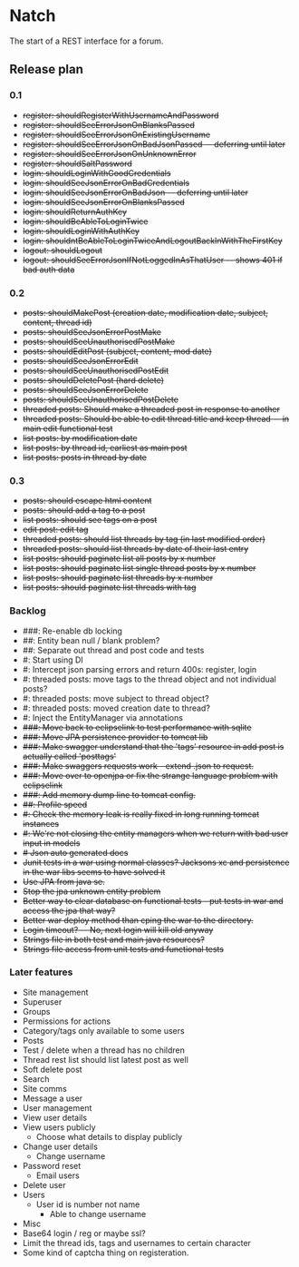 # Natch 

The start of a REST interface for a forum.

## Release plan

### 0.1

* ~~register: shouldRegisterWithUsernameAndPassword~~
* ~~register: shouldSeeErrorJsonOnBlanksPassed~~
* ~~register: shouldSeeErrorJsonOnExistingUsername~~
* ~~register: shouldSeeErrorJsonOnBadJsonPassed -- deferring until later~~
* ~~register: shouldSeeErrorJsonOnUnknownError~~
* ~~register: shouldSaltPassword~~
* ~~login: shouldLoginWithGoodCredentials~~
* ~~login: shouldSeeJsonErrorOnBadCredentials~~
* ~~login: shouldSeeJsonErrorOnBadJson -- deferring until later~~
* ~~login: shouldSeeJsonErrorOnBlanksPassed~~
* ~~login: shouldReturnAuthKey~~
* ~~login: shouldBeAbleToLoginTwice~~
* ~~login: shouldLoginWithAuthKey~~
* ~~login: shouldntBeAbleToLoginTwiceAndLogoutBackInWithTheFirstKey~~
* ~~logout: shouldLogout~~
* ~~logout: shouldSeeErrorJsonIfNotLoggedInAsThatUser -- shows 401 if bad auth data~~

### 0.2

* ~~posts: shouldMakePost (creation date, modification date, subject, content, thread id)~~
 * ~~posts: shouldSeeJsonErrorPostMake~~
 * ~~posts: shouldSeeUnauthorisedPostMake~~
* ~~posts: shouldEditPost (subject, content, mod date)~~
 * ~~posts: shouldSeeJsonErrorEdit~~
 * ~~posts: shouldSeeUnauthorisedPostEdit~~
* ~~posts: shouldDeletePost (hard delete)~~
 * ~~posts: shouldSeeJsonErrorDelete~~
 * ~~posts: shouldSeeUnauthorisedPostDelete~~
* ~~threaded posts: Should make a threaded post in response to another~~
* ~~threaded posts: Should be able to edit thread title and keep thread -- in main edit functional test~~
* ~~list posts: by modification date~~
* ~~list posts: by thread id, earliest as main post~~
* ~~list posts: posts in thread by date~~

### 0.3

* ~~posts: should escape html content~~
* ~~posts: should add a tag to a post~~
* ~~list posts: should see tags on a post~~
* ~~edit post: edit tag~~
* ~~threaded posts: should list threads by tag (in last modified order)~~
* ~~threaded posts: should list threads by date of their last entry~~
* ~~list posts: should paginate list all posts by x number~~
* ~~list posts: should paginate list single thread posts by x number~~
* ~~list posts: should paginate list threads by x number~~
* ~~list posts: should paginate list threads with tag~~

### Backlog 

* ###: Re-enable db locking 
* ##: Entity bean null / blank problem?
* ##: Separate out thread and post code and tests
* #: Start using DI
* #: Intercept json parsing errors and return 400s: register, login
* #: threaded posts: move tags to the thread object and not individual posts?
* #: threaded posts: move subject to thread object?
* #: threaded posts: moved creation date to thread?
* #: Inject the EntityManager via annotations
* ~~###: Move back to eclipselink to test performance with sqlite~~
* ~~###: Move JPA persistence provider to tomcat lib~~
* ~~###: Make swagger understand that the 'tags' resource in add post is actually called 'posttags'~~
* ~~###: Make swaggers requests work - extend .json to request.~~
* ~~###: Move over to openjpa or fix the strange language problem with eclipselink~~
* ~~###: Add memory dump line to tomcat config.~~
* ~~##: Profile speed~~
* ~~#: Check the memory leak is really fixed in long running tomcat instances~~
* ~~#: We're not closing the entity managers when we return with bad user input in models~~
* ~~# Json auto generated docs~~
* ~~Junit tests in a war using normal classes? Jacksons xc and persistence in the war libs seems to have solved it~~
* ~~Use JPA from java se.~~
* ~~Stop the jpa unknown entity problem~~
* ~~Better way to clear database on functional tests - put tests in war and access the jpa that way?~~
* ~~Better war deploy method than cping the war to the directory.~~
* ~~Login timeout? -- No, next login will kill old anyway~~
* ~~Strings file in both test and main java resources?~~
* ~~Strings file access from unit tests and functional tests~~

### Later features
* Site management
 * Superuser
 * Groups
 * Permissions for actions
 * Category/tags only available to some users
* Posts
 * Test / delete when a thread has no children
 * Thread rest list should list latest post as well
 * Soft delete post
 * Search
* Site comms
 * Message a user
* User management 
 * View user details
 * View users publicly 
     * Choose what details to display publicly
 * Change user details
     * Change username
 * Password reset
     * Email users
 * Delete user
* Users
    * User id is number not name
        * Able to change username
* Misc
 * Base64 login / reg or maybe ssl?
 * Limit the thread ids, tags and usernames to certain character
 * Some kind of captcha thing on registeration.
